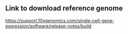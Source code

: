 ## Link to download reference genome
https://support.10xgenomics.com/single-cell-gene-expression/software/release-notes/build
